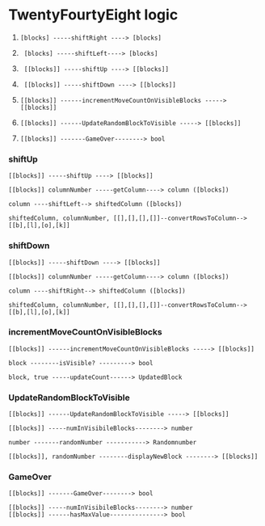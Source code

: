 # TwentyFourtyEight logic
1. ```[blocks] -----shiftRight ----> [blocks]```
2. ``` [blocks] -----shiftLeft----> [blocks]```
3. ``` [[blocks]] -----shiftUp ----> [[blocks]]```
4. ``` [[blocks]] -----shiftDown ----> [[blocks]]```

5. ```[[blocks]] ------incrementMoveCountOnVisibleBlocks -----> [[blocks]]```
6. ```[[blocks]] ------UpdateRandomBlockToVisible -----> [[blocks]]```
7. ```[[blocks]] -------GameOver--------> bool```


### shiftUp 
 `[[blocks]] -----shiftUp ----> [[blocks]]`
 
	[[blocks]] columnNumber -----getColumn----> column ([blocks])
    
	column ----shiftLeft--> shiftedColumn ([blocks])
     
	shiftedColumn, columnNumber, [[],[],[],[]]--convertRowsToColumn--> [[b],[l],[o],[k]]
     

### shiftDown 
 `[[blocks]] -----shiftDown ----> [[blocks]]`
       
	[[blocks]] columnNumber -----getColumn----> column ([blocks])
		
	column ----shiftRight--> shiftedColumn ([blocks])
		
	shiftedColumn, columnNumber, [[],[],[],[]]--convertRowsToColumn--> [[b],[l],[o],[k]]

### incrementMoveCountOnVisibleBlocks 
	[[blocks]] ------incrementMoveCountOnVisibleBlocks -----> [[blocks]]
    
    block --------isVisible? ---------> bool
	
	block, true -----updateCount------> UpdatedBlock

### UpdateRandomBlockToVisible 
`[[blocks]] ------UpdateRandomBlockToVisible -----> [[blocks]]`
    
	[[blocks]] -----numInVisibileBlocks--------> number
    
	number -------randomNumber -----------> Randomnumber
    
	[[blocks]], randomNumber --------displayNewBlock --------> [[blocks]]
    

### GameOver 
`[[blocks]] -------GameOver--------> bool`

	[[blocks]] -----numInVisibileBlocks--------> number
	[[blocks]] ------hasMaxValue---------------> bool
